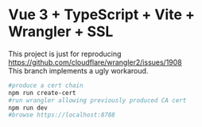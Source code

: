 # Vue 3 + TypeScript + Vite + Wrangler + SSL

This project is just for reproducing https://github.com/cloudflare/wrangler2/issues/1908  
This branch implements a ugly workaroud.  
```sh
#produce a cert chain
npm run create-cert
#run wrangler allowing previously produced CA cert
npm run dev
#browse https://localhost:8788
```
